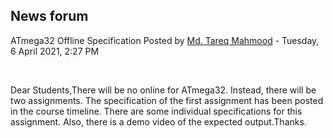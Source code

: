 <h2>News forum</h2><a href="https://moodle.cse.buet.ac.bd/user/view.php?id=1767&course=570"></a>
ATmega32 Offline Specification Posted
by <a href="https://moodle.cse.buet.ac.bd/user/view.php?id=1767&course=570">Md. Tareq Mahmood</a> - Tuesday, 6 April 2021, 2:27 PM


 

Dear Students,There will be no online for ATmega32. Instead, there will be two assignments. The specification of the first assignment has been posted in the course timeline. There are some individual specifications for this assignment. Also, there is a demo video of the expected output.Thanks.






